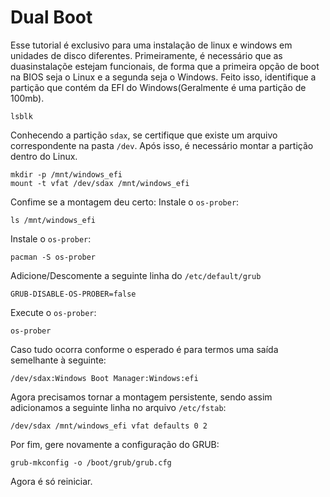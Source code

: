 # Dual Boot

Esse tutorial é exclusivo para uma instalação de linux e windows em unidades de disco diferentes. Primeiramente, é necessário que as duasinstalaçõe estejam funcionais, de forma que a primeira opção de boot na BIOS seja o Linux e a segunda seja o Windows. Feito isso, identifique a partição que contém da EFI do Windows(Geralmente é uma partição de 100mb).


```
lsblk
```
Conhecendo a partição `sdax`, se certifique que existe um arquivo correspondente na pasta `/dev`. Após isso, é necessário montar a partição dentro do Linux.

```
mkdir -p /mnt/windows_efi
mount -t vfat /dev/sdax /mnt/windows_efi
```

Confime se a montagem deu certo:
Instale o `os-prober`:

```
ls /mnt/windows_efi
```

Instale o `os-prober`:

```
pacman -S os-prober
```

Adicione/Descomente a seguinte linha do `/etc/default/grub`

```
GRUB-DISABLE-OS-PROBER=false
```

Execute o `os-prober`:

```
os-prober
```

Caso tudo ocorra conforme o esperado é para termos uma saída semelhante à seguinte:

```
/dev/sdax:Windows Boot Manager:Windows:efi
```

Agora precisamos tornar a montagem persistente, sendo assim adicionamos a seguinte linha no arquivo `/etc/fstab`:

```
/dev/sdax /mnt/windows_efi vfat defaults 0 2
```

Por fim, gere novamente a configuração do GRUB:

```
grub-mkconfig -o /boot/grub/grub.cfg
```

Agora é só reiniciar.
